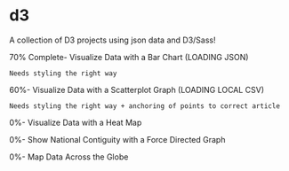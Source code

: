 # d3
A collection of D3 projects using json data and D3/Sass!


70% Complete- Visualize Data with a Bar Chart (LOADING JSON)

    Needs styling the right way

60%- Visualize Data with a Scatterplot Graph (LOADING LOCAL CSV)

    Needs styling the right way + anchoring of points to correct article

0%- Visualize Data with a Heat Map

0%- Show National Contiguity with a Force Directed Graph

0%- Map Data Across the Globe
